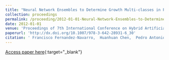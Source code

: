 ```yaml
---
title: "Neural Network Ensembles to Determine Growth Multi-classes in Predictive Microbiology"
collection: proceedings
permalink: /proceeding/2012-01-01-Neural-Network-Ensembles-to-Determine-Growth-Multi-classes-in-Predictive-Microbiology
date: 2012-01-01
venue: 'Proceedings of 7th International Conference on Hybrid Artificial Intelligence Systems (HAIS2012)'
paperurl: 'http://dx.doi.org/10.1007/978-3-642-28931-6_30'
citation: ' Francisco Fernandez-Navarro,  Huanhuan Chen,  Pedro Antonio Gutiérrez,  César Hervás-Martínez,  Xin Yao, &quot;Neural Network Ensembles to Determine Growth Multi-classes in Predictive Microbiology.&quot; Proceedings of 7th International Conference on Hybrid Artificial Intelligence Systems (HAIS2012), 2012, pp.308-318.'
---
```

[Access paper here](http://dx.doi.org/10.1007/978-3-642-28931-6_30){:target="_blank"}
